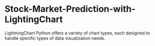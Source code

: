 # Stock-Market-Prediction-with-LightingChart
LightningChart Python offers a variety of chart types, each designed to handle specific types of data visualization needs. 
